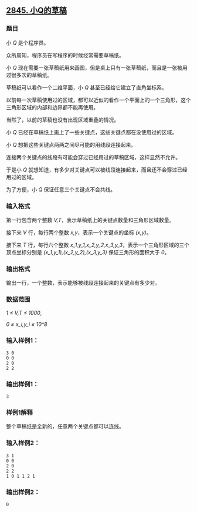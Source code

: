 ## [2845. 小Q的草稿](https://www.acwing.com/problem/content/2847/)

### 题目

小 *Q* 是个程序员。

众所周知，程序员在写程序的时候经常需要草稿纸。

小 *Q* 现在需要一张草稿纸用来画图，但是桌上只有一张草稿纸，而且是一张被用过很多次的草稿纸。

草稿纸可以看作一个二维平面，小 *Q* 甚至已经给它建立了直角坐标系。

以前每一次草稿使用过的区域，都可以近似的看作一个平面上的一个三角形，这个三角形区域的内部和边界都不能再使用。

当然了，以前的草稿也没有出现区域重叠的情况。

小 *Q* 已经在草稿纸上画上了一些关键点，这些关键点都在没使用过的区域。

小 *Q* 想把这些关键点两两之间尽可能的用线段连接起来。

连接两个关键点的线段有可能会穿过已经用过的草稿区域，这样显然不允许。

于是小 *Q* 就想知道，有多少对关键点可以被线段连接起来，而且还不会穿过已经用过的区域。

为了方便，小 *Q* 保证任意三个关键点不会共线。

### 输入格式

第一行包含两个整数 *V,T*，表示草稿纸上的关键点数量和三角形区域数量。

接下来 *V* 行，每行两个整数 *x,y*，表示一个关键点的坐标 *(x,y)*。

接下来 *T* 行，每行六个整数 *x_1,y_1,x_2,y_2,x_3,y_3*，表示一个三角形区域的三个顶点坐标分别是 *(x_1,y_1),(x_2,y_2),(x_3,y_3)* 保证三角形的面积大于 *0*。

### 输出格式

输出一行，一个整数，表示能够被线段连接起来的关键点有多少对。

### 数据范围

*1 ≤ V,T ≤ 1000*,

*0 ≤ x_i,y_i ≤ 10^8*

### 输入样例1：

```
3 0
0 0
2 0
2 2
```

### 输出样例1：

```
3
```

### 样例1解释

整个草稿纸是全新的，任意两个关键点都可以连线。

### 输入样例2：

```
3 1
0 0
2 0
2 2
1 0 1 1 2 1
```

### 输出样例2：

```
0
```
